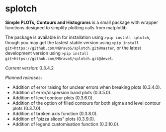 # splotch
**Simple PLOTs, Contours and Histograms** is a small package with wrapper functions designed to simplify plotting calls from matplotlib.

The package is available in for installation using `>pip install splotch`, though you may get the lastest stable version using `>pip install git+https://github.com/MBravoS/splotch.git@master`, or the latest development version using `>pip install git+https://github.com/MBravoS/splotch.git@devel`.

*Current version*: 0.3.4.2

*Planned releases*:
* Addition of error raising for unclear errors when breaking plots (0.3.4.0).
* Addition of error/dispersion band plots (0.3.5.0).
* Addition of level contour plots (0.3.6.0).
* Addition of the option of filled contours for both sigma and level contour plots (0.3.7.0).
* Addition of broken axis function (0.3.8.0).
* Addition of "pizza slices" plots (0.3.9.0).
* Addition of legend customisation function (0.3.10.0).
